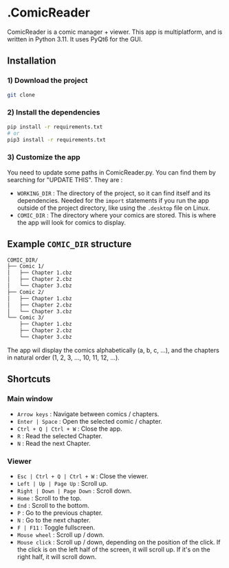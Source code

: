 # .ComicReader

ComicReader is a comic manager + viewer. This app is multiplatform, and is written in Python 3.11. It uses PyQt6 for the GUI.

## Installation

### 1) Download the project

```bash
git clone
```

### 2) Install the dependencies

```bash
pip install -r requirements.txt
# or
pip3 install -r requirements.txt
```

### 3) Customize the app

You need to update some paths in ComicReader.py. You can find them by searching for "UPDATE THIS". They are :

- `WORKING_DIR` : The directory of the project, so it can find itself and its dependencies. Needed for the `import` statements if you run the app outside of the project directory, like using the `.desktop` file on Linux.
- `COMIC_DIR` : The directory where your comics are stored. This is where the app will look for comics to display.

## Example `COMIC_DIR` structure

```bash
COMIC_DIR/
├── Comic 1/
│   ├── Chapter 1.cbz
│   ├── Chapter 2.cbz
│   └── Chapter 3.cbz
├── Comic 2/
│   ├── Chapter 1.cbz
│   ├── Chapter 2.cbz
│   └── Chapter 3.cbz
└── Comic 3/
    ├── Chapter 1.cbz
    ├── Chapter 2.cbz
    └── Chapter 3.cbz
```

The app wil display the comics alphabetically (a, b, c, ...), and the chapters in natural order (1, 2, 3, ..., 10, 11, 12, ...).

## Shortcuts

### Main window

- `Arrow keys` : Navigate between comics / chapters.
- `Enter | Space` : Open the selected comic / chapter.
- `Ctrl + Q | Ctrl + W` : Close the app.
- `R` : Read the selected Chapter.
- `N` : Read the next Chapter.

### Viewer

- `Esc | Ctrl + Q | Ctrl + W` : Close the viewer.
- `Left | Up | Page Up` : Scroll up.
- `Right | Down | Page Down` : Scroll down.
- `Home` : Scroll to the top.
- `End` : Scroll to the bottom.
- `P` : Go to the previous chapter.
- `N` : Go to the next chapter.
- `F | F11` : Toggle fullscreen.
- `Mouse wheel` : Scroll up / down.
- `Mouse click` : Scroll up / down, depending on the position of the click. If the click is on the left half of the screen, it will scroll up. If it's on the right half, it will scroll down.